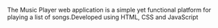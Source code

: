 The Music Player web application is a simple yet functional platform for playing a list of songs.Developed using HTML, CSS and JavaScript
